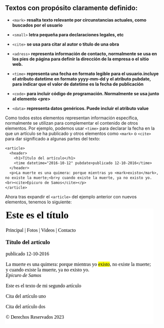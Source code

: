 ## Textos con propósito claramente definido:


- `<mark>` **resalta texto relevante por circunstancias actuales, como buscados por el usuario**

- `<small>` **letra pequeña para declaraciones legales, etc**

- `<cite>` **se usa para citar al autor  o título de una obra**

- `<adress>` **representa información de contacto, normalmente se usa en los pies de página para definir la dirección de la empresa o el sitio web.**

- `<time>` **representa una fecha en formato legible para el usuario.incluye el atributo datetime en formato yyyy-mm-dd y el atributo pubdate, para indicar que el valor de datetime es la fecha de publicación**

- `<code>` **para incluir código de programación. Normalmente se usa junto al elemento \<pre>**

- `<data>` **representa datos genéricos. Puede incluir el atributo value**


Como todos estos elementos representan información específica, normalmente se utilizan para complementar el contenido de otros elementos. Por ejemplo, podemos usar `<time>` para declarar la fecha en la que un artículo se ha publicado y otros elementos como `<mark>` o `<cite>` para dar significado a algunas partes del texto:

```
<article>
  <header>
    <h1>Título del artículo</h1>
    <time datetime="2016-10-12" pubdate>publicado 12-10-2016</time>
  </header>
  <p>La muerte es una quimera: porque mientras yo <mark>existo</mark>, no existe la muerte;<br>y cuando existe la muerte, ya no existo yo.<br><cite>Epicuro de Samos</cite></p>
</article>
```

Ahora tras expandir el `<article>` del ejemplo anterior con nuevos elementos, tenemos lo siguiente:

![](texto3.png)
